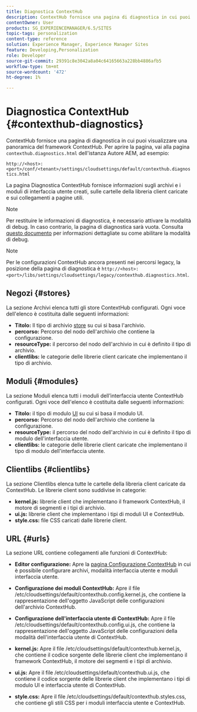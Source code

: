 ```yaml
---
title: Diagnostica ContextHub
description: ContextHub fornisce una pagina di diagnostica in cui puoi visualizzare una panoramica del framework ContextHub
contentOwner: User
products: SG_EXPERIENCEMANAGER/6.5/SITES
topic-tags: personalization
content-type: reference
solution: Experience Manager, Experience Manager Sites
feature: Developing,Personalization
role: Developer
source-git-commit: 29391c8e3042a8a04c64165663a228bb4886afb5
workflow-type: tm+mt
source-wordcount: '472'
ht-degree: 1%

---
```


# Diagnostica ContextHub {#contexthub-diagnostics}

ContextHub fornisce una pagina di diagnostica in cui puoi visualizzare una panoramica del framework ContextHub. Per aprire la pagina, vai alla pagina `contexthub.diagnostics.html` dell&#39;istanza Autore AEM, ad esempio:

`http://<host>:<port>/conf/<tenant>/settings/cloudsettings/default/contexthub.diagnostics.html`

La pagina Diagnostica ContextHub fornisce informazioni sugli archivi e i moduli di interfaccia utente creati, sulle cartelle della libreria client caricate e sui collegamenti a pagine utili.

>[!NOTE]
>
>Per restituire le informazioni di diagnostica, è necessario attivare la modalità di debug. In caso contrario, la pagina di diagnostica sarà vuota. Consulta [questo documento](ch-configuring.md#debugging-contexthub) per informazioni dettagliate su come abilitare la modalità di debug.

>[!NOTE]
>
>Per le configurazioni ContextHub ancora presenti nei percorsi legacy, la posizione della pagina di diagnostica è `http://<host>:<port>/libs/settings/cloudsettings/legacy/contexthub.diagnostics.html`.

## Negozi {#stores}

La sezione Archivi elenca tutti gli store ContextHub configurati. Ogni voce dell&#39;elenco è costituita dalle seguenti informazioni:

* **Titolo:** Il tipo di archivio [store](/help/sites-developing/ch-samplestores.md) su cui si basa l&#39;archivio.
* **percorso:** Percorso del nodo dell&#39;archivio che contiene la configurazione.
* **resourceType:** il percorso del nodo dell&#39;archivio in cui è definito il tipo di archivio.
* **clientlibs:** le categorie delle librerie client caricate che implementano il tipo di archivio.

## Moduli {#modules}

La sezione Moduli elenca tutti i moduli dell’interfaccia utente ContextHub configurati. Ogni voce dell&#39;elenco è costituita dalle seguenti informazioni:

* **Titolo:** il tipo di modulo [UI](/help/sites-developing/ch-samplemodules.md) su cui si basa il modulo UI.
* **percorso:** Percorso del nodo dell&#39;archivio che contiene la configurazione.
* **resourceType:** il percorso del nodo dell&#39;archivio in cui è definito il tipo di modulo dell&#39;interfaccia utente.
* **clientlibs:** le categorie delle librerie client caricate che implementano il tipo di modulo dell&#39;interfaccia utente.

## Clientlibs {#clientlibs}

La sezione Clientlibs elenca tutte le cartelle della libreria client caricate da ContextHub. Le librerie client sono suddivise in categorie:

* **kernel.js:** librerie client che implementano il framework ContextHub, il motore di segmenti e i tipi di archivio.
* **ui.js:** librerie client che implementano i tipi di moduli UI e ContextHub.
* **style.css:** file CSS caricati dalle librerie client.

## URL {#urls}

La sezione URL contiene collegamenti alle funzioni di ContextHub:

* **Editor configurazione:** Apre la [pagina Configurazione ContextHub](ch-configuring.md) in cui è possibile configurare archivi, modalità interfaccia utente e moduli interfaccia utente.

* **Configurazione dei moduli ContextHub:** Apre il file /etc/cloudsettings/default/contexthub.config.kernel.js, che contiene la rappresentazione dell&#39;oggetto JavaScript delle configurazioni dell&#39;archivio ContextHub.
* **Configurazione dell&#39;interfaccia utente di ContextHub:** Apre il file /etc/cloudsettings/default/contexthub.config.ui.js, che contiene la rappresentazione dell&#39;oggetto JavaScript delle configurazioni della modalità dell&#39;interfaccia utente di ContextHub.
* **kernel.js:** Apre il file /etc/cloudsettings/default/contexthub.kernel.js, che contiene il codice sorgente delle librerie client che implementano il framework ContextHub, il motore dei segmenti e i tipi di archivio.
* **ui.js:** Apre il file /etc/cloudsettings/default/contexthub.ui.js, che contiene il codice sorgente delle librerie client che implementano i tipi di modulo UI e interfaccia utente di ContextHub.
* **style.css:** Apre il file /etc/cloudsettings/default/contexthub.styles.css, che contiene gli stili CSS per i moduli interfaccia utente e ContextHub.
